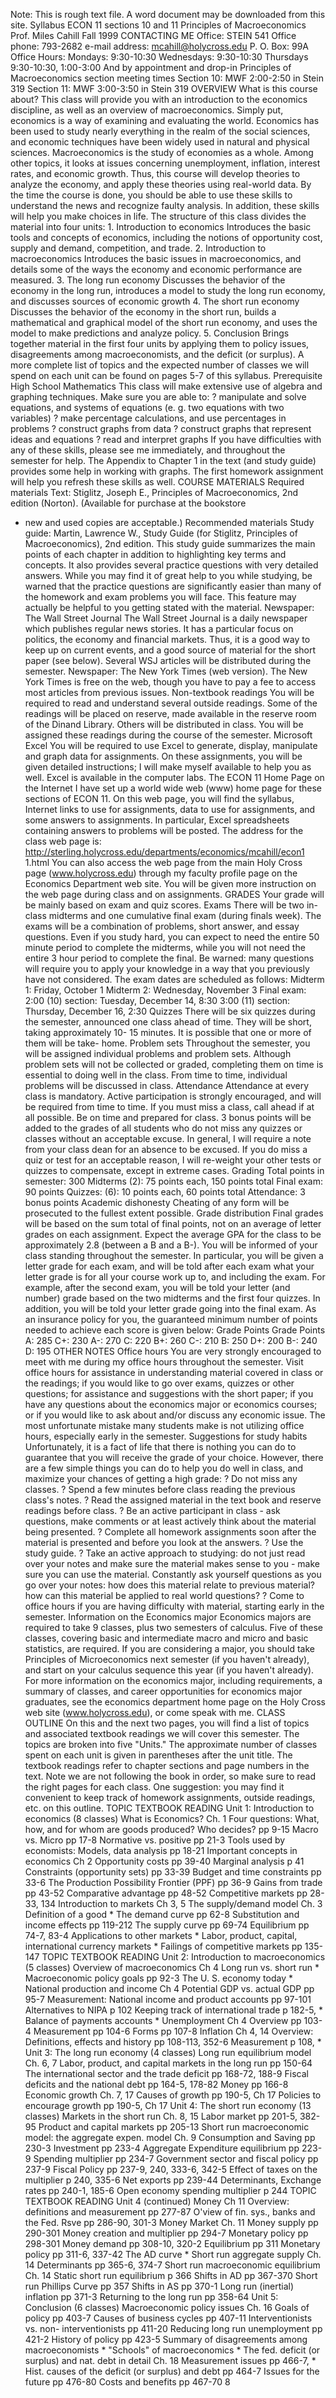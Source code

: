 Note: This is rough text file. A word document may be downloaded from this
site. Syllabus ECON 11 sections 10 and 11 Principles of Macroeconomics Prof.
Miles Cahill Fall 1999 CONTACTING ME Office: STEIN 541 Office phone: 793-2682
e-mail address: mcahill@holycross.edu P. O. Box: 99A Office Hours: Mondays:
9:30-10:30 Wednesdays: 9:30-10:30 Thursdays 9:30-10:30, 1:00-3:00 And by
appointment and drop-in Principles of Macroeconomics section meeting times
Section 10: MWF 2:00-2:50 in Stein 319 Section 11: MWF 3:00-3:50 in Stein 319
OVERVIEW What is this course about? This class will provide you with an
introduction to the economics discipline, as well as an overview of
macroeconomics. Simply put, economics is a way of examining and evaluating the
world. Economics has been used to study nearly everything in the realm of the
social sciences, and economic techniques have been widely used in natural and
physical sciences. Macroeconomics is the study of economies as a whole. Among
other topics, it looks at issues concerning unemployment, inflation, interest
rates, and economic growth. Thus, this course will develop theories to analyze
the economy, and apply these theories using real-world data. By the time the
course is done, you should be able to use these skills to understand the news
and recognize faulty analysis. In addition, these skills will help you make
choices in life. The structure of this class divides the material into four
units: 1\. Introduction to economics Introduces the basic tools and concepts
of economics, including the notions of opportunity cost, supply and demand,
competition, and trade. 2\. Introduction to macroeconomics Introduces the
basic issues in macroeconomics, and details some of the ways the economy and
economic performance are measured. 3\. The long run economy Discusses the
behavior of the economy in the long run, introduces a model to study the long
run economy, and discusses sources of economic growth 4\. The short run
economy Discusses the behavior of the economy in the short run, builds a
mathematical and graphical model of the short run economy, and uses the model
to make predictions and analyze policy. 5\. Conclusion Brings together
material in the first four units by applying them to policy issues,
disagreements among macroeconomists, and the deficit (or surplus). A more
complete list of topics and the expected number of classes we will spend on
each unit can be found on pages 5-7 of this syllabus. Prerequisite High School
Mathematics This class will make extensive use of algebra and graphing
techniques. Make sure you are able to: ? manipulate and solve equations, and
systems of equations (e. g. two equations with two variables) ? make
percentage calculations, and use percentages in problems ? construct graphs
from data ? construct graphs that represent ideas and equations ? read and
interpret graphs If you have difficulties with any of these skills, please see
me immediately, and throughout the semester for help. The Appendix to Chapter
1 in the text (and study guide) provides some help in working with graphs. The
first homework assignment will help you refresh these skills as well. COURSE
MATERIALS Required materials Text: Stiglitz, Joseph E., Principles of
Macroeconomics, 2nd edition (Norton). (Available for purchase at the bookstore
- new and used copies are acceptable.) Recommended materials Study guide:
Martin, Lawrence W., Study Guide (for Stiglitz, Principles of Macroeconomics),
2nd edition. This study guide summarizes the main points of each chapter in
addition to highlighting key terms and concepts. It also provides several
practice questions with very detailed answers. While you may find it of great
help to you while studying, be warned that the practice questions are
significantly easier than many of the homework and exam problems you will
face. This feature may actually be helpful to you getting stated with the
material. Newspaper: The Wall Street Journal The Wall Street Journal is a
daily newspaper which publishes regular news stories. It has a particular
focus on politics, the economy and financial markets. Thus, it is a good way
to keep up on current events, and a good source of material for the short
paper (see below). Several WSJ articles will be distributed during the
semester. Newspaper: The New York Times (web version). The New York Times is
free on the web, though you have to pay a fee to access most articles from
previous issues. Non-textbook readings You will be required to read and
understand several outside readings. Some of the readings will be placed on
reserve, made available in the reserve room of the Dinand Library. Others will
be distributed in class. You will be assigned these readings during the course
of the semester. Microsoft Excel You will be required to use Excel to
generate, display, manipulate and graph data for assignments. On these
assignments, you will be given detailed instructions; I will make myself
available to help you as well. Excel is available in the computer labs. The
ECON 11 Home Page on the Internet I have set up a world wide web (www) home
page for these sections of ECON 11. On this web page, you will find the
syllabus, Internet links to use for assignments, data to use for assignments,
and some answers to assignments. In particular, Excel spreadsheets containing
answers to problems will be posted. The address for the class web page is:
http://sterling.holycross.edu/departments/economics/mcahill/econ1 1.html You
can also access the web page from the main Holy Cross page (www.holycross.edu)
through my faculty profile page on the Economics Department web site. You will
be given more instruction on the web page during class and on assignments.
GRADES Your grade will be mainly based on exam and quiz scores. Exams There
will be two in-class midterms and one cumulative final exam (during finals
week). The exams will be a combination of problems, short answer, and essay
questions. Even if you study hard, you can expect to need the entire 50 minute
period to complete the midterms, while you will not need the entire 3 hour
period to complete the final. Be warned: many questions will require you to
apply your knowledge in a way that you previously have not considered. The
exam dates are scheduled as follows: Midterm 1: Friday, October 1 Midterm 2:
Wednesday, November 3 Final exam: 2:00 (10) section: Tuesday, December 14,
8:30 3:00 (11) section: Thursday, December 16, 2:30 Quizzes There will be six
quizzes during the semester, announced one class ahead of time. They will be
short, taking approximately 10- 15 minutes. It is possible that one or more of
them will be take- home. Problem sets Throughout the semester, you will be
assigned individual problems and problem sets. Although problem sets will not
be collected or graded, completing them on time is essential to doing well in
the class. From time to time, individual problems will be discussed in class.
Attendance Attendance at every class is mandatory. Active participation is
strongly encouraged, and will be required from time to time. If you must miss
a class, call ahead if at all possible. Be on time and prepared for class. 3
bonus points will be added to the grades of all students who do not miss any
quizzes or classes without an acceptable excuse. In general, I will require a
note from your class dean for an absence to be excused. If you do miss a quiz
or test for an acceptable reason, I will re-weight your other tests or quizzes
to compensate, except in extreme cases. Grading Total points in semester: 300
Midterms (2): 75 points each, 150 points total Final exam: 90 points Quizzes:
(6): 10 points each, 60 points total Attendance: 3 bonus points Academic
dishonesty Cheating of any form will be prosecuted to the fullest extent
possible. Grade distribution Final grades will be based on the sum total of
final points, not on an average of letter grades on each assignment. Expect
the average GPA for the class to be approximately 2.8 (between a B and a B-).
You will be informed of your class standing throughout the semester. In
particular, you will be given a letter grade for each exam, and will be told
after each exam what your letter grade is for all your course work up to, and
including the exam. For example, after the second exam, you will be told your
letter (and number) grade based on the two midterms and the first four
quizzes. In addition, you will be told your letter grade going into the final
exam. As an insurance policy for you, the guaranteed minimum number of points
needed to achieve each score is given below: Grade Points Grade Points A: 285
C+: 230 A-: 270 C: 220 B+: 260 C-: 210 B: 250 D+: 200 B-: 240 D: 195 OTHER
NOTES Office hours You are very strongly encouraged to meet with me during my
office hours throughout the semester. Visit office hours for assistance in
understanding material covered in class or the readings; if you would like to
go over exams, quizzes or other questions; for assistance and suggestions with
the short paper; if you have any questions about the economics major or
economics courses; or if you would like to ask about and/or discuss any
economic issue. The most unfortunate mistake many students make is not
utilizing office hours, especially early in the semester. Suggestions for
study habits Unfortunately, it is a fact of life that there is nothing you can
do to guarantee that you will receive the grade of your choice. However, there
are a few simple things you can do to help you do well in class, and maximize
your chances of getting a high grade: ? Do not miss any classes. ? Spend a few
minutes before class reading the previous class's notes. ? Read the assigned
material in the text book and reserve readings before class. ? Be an active
participant in class - ask questions, make comments or at least actively think
about the material being presented. ? Complete all homework assignments soon
after the material is presented and before you look at the answers. ? Use the
study guide. ? Take an active approach to studying: do not just read over your
notes and make sure the material makes sense to you - make sure you can use
the material. Constantly ask yourself questions as you go over your notes: how
does this material relate to previous material? how can this material be
applied to real world questions? ? Come to office hours if you are having
difficulty with material, starting early in the semester. Information on the
Economics major Economics majors are required to take 9 classes, plus two
semesters of calculus. Five of these classes, covering basic and intermediate
macro and micro and basic statistics, are required. If you are considering a
major, you should take Principles of Microeconomics next semester (if you
haven't already), and start on your calculus sequence this year (if you
haven't already). For more information on the economics major, including
requirements, a summary of classes, and career opportunities for economics
major graduates, see the economics department home page on the Holy Cross web
site (www.holycross.edu), or come speak with me. CLASS OUTLINE On this and the
next two pages, you will find a list of topics and associated textbook
readings we will cover this semester. The topics are broken into five "Units."
The approximate number of classes spent on each unit is given in parentheses
after the unit title. The textbook readings refer to chapter sections and page
numbers in the text. Note we are not following the book in order, so make sure
to read the right pages for each class. One suggestion: you may find it
convenient to keep track of homework assignments, outside readings, etc. on
this outline. TOPIC TEXTBOOK READING Unit 1: Introduction to economics (8
classes) What is Economics? Ch. 1 Four questions: What, how, and for whom are
goods produced? Who decides? pp 9-15 Macro vs. Micro pp 17-8 Normative vs.
positive pp 21-3 Tools used by economists: Models, data analysis pp 18-21
Important concepts in economics Ch 2 Opportunity costs pp 39-40 Marginal
analysis p 41 Constraints (opportunity sets) pp 33-39 Budget and time
constraints pp 33-6 The Production Possibility Frontier (PPF) pp 36-9 Gains
from trade pp 43-52 Comparative advantage pp 48-52 Competitive markets pp
28-33, 134 Introduction to markets Ch 3, 5 The supply/demand model Ch. 3
Definition of a good * The demand curve pp 62-8 Substitution and income
effects pp 119-212 The supply curve pp 69-74 Equilibrium pp 74-7, 83-4
Applications to other markets * Labor, product, capital, international
currency markets * Failings of competitive markets pp 135-147 TOPIC TEXTBOOK
READING Unit 2: Introduction to macroeconomics (5 classes) Overview of
macroeconomics Ch 4 Long run vs. short run * Macroeconomic policy goals pp
92-3 The U. S. economy today * National production and income Ch 4 Potential
GDP vs. actual GDP pp 95-7 Measurement: National income and product accounts
pp 97-101 Alternatives to NIPA p 102 Keeping track of international trade p
182-5, * Balance of payments accounts * Unemployment Ch 4 Overview pp 103-4
Measurement pp 104-6 Forms pp 107-8 Inflation Ch 4, 14 Overview: Definitions,
effects and history pp 108-113, 352-6 Measurement p 108, * Unit 3: The long
run economy (4 classes) Long run equilibrium model Ch. 6, 7 Labor, product,
and capital markets in the long run pp 150-64 The international sector and the
trade deficit pp 168-72, 188-9 Fiscal deficits and the national debt pp 164-5,
178-82 Money pp 166-8 Economic growth Ch. 7, 17 Causes of growth pp 190-5, Ch
17 Policies to encourage growth pp 190-5, Ch 17 Unit 4: The short run economy
(13 classes) Markets in the short run Ch. 8, 15 Labor market pp 201-5, 382-95
Product and capital markets pp 205-13 Short run macroeconomic model: the
aggregate expen. model Ch. 9 Consumption and Saving pp 230-3 Investment pp
233-4 Aggregate Expenditure equilibrium pp 223-9 Spending multiplier pp 234-7
Government sector and fiscal policy pp 237-9 Fiscal Policy pp 237-9, 240,
333-6, 342-5 Effect of taxes on the multiplier p 240, 335-6 Net exports pp
239-44 Determinants, Exchange rates pp 240-1, 185-6 Open economy spending
multiplier p 244 TOPIC TEXTBOOK READING Unit 4 (continued) Money Ch 11
Overview: definitions and measurement pp 277-87 O'view of fin. sys., banks and
the Fed. Rsve pp 286-90, 301-3 Money Market Ch. 11 Money supply pp 290-301
Money creation and multiplier pp 294-7 Monetary policy pp 298-301 Money demand
pp 308-10, 320-2 Equilibrium pp 311 Monetary policy pp 311-6, 337-42 The AD
curve * Short run aggregate supply Ch. 14 Determinants pp 365-6, 374-7 Short
run macroeconomic equilibrium Ch. 14 Static short run equilibrium p 366 Shifts
in AD pp 367-370 Short run Phillips Curve pp 357 Shifts in AS pp 370-1 Long
run (inertial) inflation pp 371-3 Returning to the long run pp 358-64 Unit 5:
Conclusion (6 classes) Macroeconomic policy issues Ch. 16 Goals of policy pp
403-7 Causes of business cycles pp 407-11 Interventionists vs. non-
interventionists pp 411-20 Reducing long run unemployment pp 421-2 History of
policy pp 423-5 Summary of disagreements among macroeconomists * "Schools" of
macroeconomics * The fed. deficit (or surplus) and nat. debt in detail Ch. 18
Measurement issues pp 466-7, * Hist. causes of the deficit (or surplus) and
debt pp 464-7 Issues for the future pp 476-80 Costs and benefits pp 467-70 8

